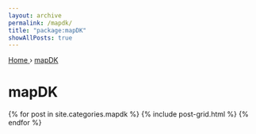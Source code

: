 ```yaml
---
layout: archive
permalink: /mapdk/
title: "package:mapDK"
showAllPosts: true
---
```


<div class="wrap">

   <nav class="breadcrumbs">
      <span itemscope="" itemtype="http://data-vocabulary.org/Breadcrumb">
         <a href="{{ site.baseurl }}" itemprop="url">
            <span itemprop="title">Home</span>
         </a>
          ›
         <a href="{{ site.baseurl }}/mapDK" itemprop="url">
            <span itemprop="title">mapDK</span>
         </a>
      </span>
   </nav>

   <div class="page-title">
     <h1>mapDK</h1>
   </div>

   <div class="archive-wrap">
      <div class="page-content">
         <div class="tiles">
         {% for post in site.categories.mapdk %}
            {% include post-grid.html %}
         {% endfor %}
         </div><!-- /.tiles -->
      </div><!-- /.page-content -->
   </div><!-- /.archive-wrap -->
</div><!-- /.wrap -->

